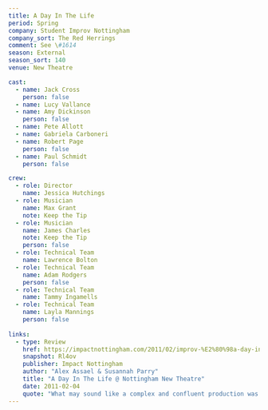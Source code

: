 ```yaml
---
title: A Day In The Life
period: Spring
company: Student Improv Nottingham
company_sort: The Red Herrings
comment: See \#1614
season: External
season_sort: 140
venue: New Theatre

cast:
  - name: Jack Cross
    person: false 
  - name: Lucy Vallance
  - name: Amy Dickinson
    person: false
  - name: Pete Allott
  - name: Gabriela Carboneri 
  - name: Robert Page
    person: false 
  - name: Paul Schmidt
    person: false 

crew:
  - role: Director
    name: Jessica Hutchings
  - role: Musician 
    name: Max Grant 
    note: Keep the Tip 
  - role: Musician 
    name: James Charles
    note: Keep the Tip 
    person: false 
  - role: Technical Team
    name: Lawrence Bolton
  - role: Technical Team 
    name: Adam Rodgers 
    person: false 
  - role: Technical Team 
    name: Tammy Ingamells
  - role: Technical Team
    name: Layla Mannings 
    person: false 
    
links:
  - type: Review
    href: https://impactnottingham.com/2011/02/improv-%E2%80%98a-day-in-the-life%E2%80%99-new-theatre/
    snapshot: Rl4ov
    publisher: Impact Nottingham
    author: "Alex Assael & Susannah Parry"
    title: "A Day In The Life @ Nottingham New Theatre"
    date: 2011-02-04
    quote: "What may sound like a complex and confluent production was constructed with such ease and causality we were amazed with the quality of the show, astounded that this was all improvised. With the collaboration of the cast synchronised with the lighting and band improvisations the fluid production of the entire evening was nothing but impressive."
---
```


